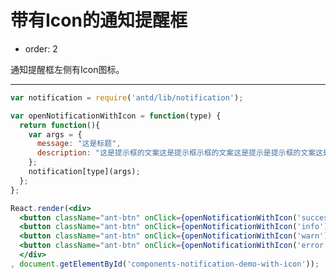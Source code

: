 # 带有Icon的通知提醒框

- order: 2

通知提醒框左侧有Icon图标。

---

````jsx
var notification = require('antd/lib/notification');

var openNotificationWithIcon = function(type) {
  return function(){
    var args = {
      message: "这是标题",
      description: "这是提示框的文案这是提示框示框的文案这是提示是提示框的文案这是提示框的文案"
    };
    notification[type](args);
  };
};

React.render(<div>
  <button className="ant-btn" onClick={openNotificationWithIcon('success')}>成功</button>
  <button className="ant-btn" onClick={openNotificationWithIcon('info')}>消息</button>
  <button className="ant-btn" onClick={openNotificationWithIcon('warn')}>警告</button>
  <button className="ant-btn" onClick={openNotificationWithIcon('error')}>错误</button>
  </div>
, document.getElementById('components-notification-demo-with-icon'));
````

<style>
.code-box-demo .ant-btn {
  margin-right: 1em;
}
</style>
